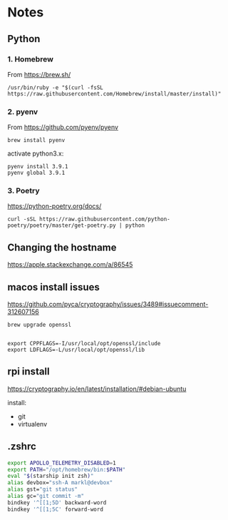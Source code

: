 # Notes

## Python

### 1. Homebrew

From https://brew.sh/

```
/usr/bin/ruby -e "$(curl -fsSL https://raw.githubusercontent.com/Homebrew/install/master/install)"
```

### 2. pyenv

From https://github.com/pyenv/pyenv

```
brew install pyenv
```

activate python3.x:

```
pyenv install 3.9.1
pyenv global 3.9.1
```

### 3. Poetry

https://python-poetry.org/docs/

```
curl -sSL https://raw.githubusercontent.com/python-poetry/poetry/master/get-poetry.py | python
```

## Changing the hostname

https://apple.stackexchange.com/a/86545

## macos install issues

https://github.com/pyca/cryptography/issues/3489#issuecomment-312607156

```
brew upgrade openssl


export CPPFLAGS=-I/usr/local/opt/openssl/include
export LDFLAGS=-L/usr/local/opt/openssl/lib
```

## rpi install

https://cryptography.io/en/latest/installation/#debian-ubuntu

install:
- git
- virtualenv

## .zshrc

```bash
export APOLLO_TELEMETRY_DISABLED=1
export PATH="/opt/homebrew/bin:$PATH"
eval "$(starship init zsh)"
alias devbox="ssh-A markl@devbox"
alias gst="git status"
alias gc="git commit -m"
bindkey '^[[1;5D' backward-word
bindkey '^[[1;5C' forward-word
```
